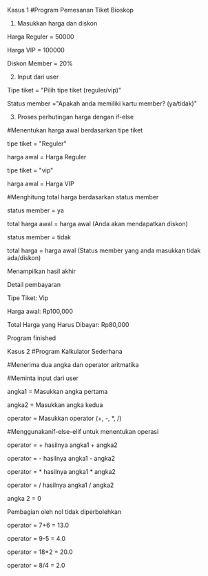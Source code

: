 Kasus 1
#Program Pemesanan Tiket Bioskop

1. Masukkan harga dan diskon

Harga Reguler = 50000

Harga VIP = 100000

Diskon Member = 20%

2. Input dari user

Tipe tiket = "Pilih tipe tiket (reguler/vip)"

Status member ="Apakah anda memiliki kartu member? (ya/tidak)"

3. Proses perhutingan harga dengan if-else

#Menentukan harga awal berdasarkan tipe tiket

tipe tiket = "Reguler"

harga awal = Harga Reguler

tipe tiket = "vip"

harga awal = Harga VIP

#Menghitung total harga berdasarkan status member

status member = ya

total harga awal = harga awal
(Anda akan mendapatkan diskon)

status member = tidak

total  harga = harga awal
(Status member yang anda masukkan tidak ada/diskon)

Menampilkan hasil akhir

Detail pembayaran

Tipe Tiket: Vip

Harga awal: Rp100,000

Total Harga yang Harus Dibayar: Rp80,000

Program finished


Kasus 2
#Program Kalkulator Sederhana

#Menerima dua angka dan operator aritmatika

#Meminta input dari user

angka1 = Masukkan angka pertama

angka2 = Masukkan angka kedua

operator = Masukkan operator (+, -, *, /)

#Menggunakanif-else-elif untuk menentukan operasi

operator = + hasilnya angka1 + angka2

operator = - hasilnya angka1 - angka2

operator = * hasilnya angka1 * angka2

operator = / hasilnya angka1 / angka2

angka 2 = 0

Pembagian oleh nol tidak diperbolehkan

operator = 7+6 = 13.0

operator = 9-5 = 4.0

operator = 18*2 = 20.0

operator = 8/4 = 2.0
